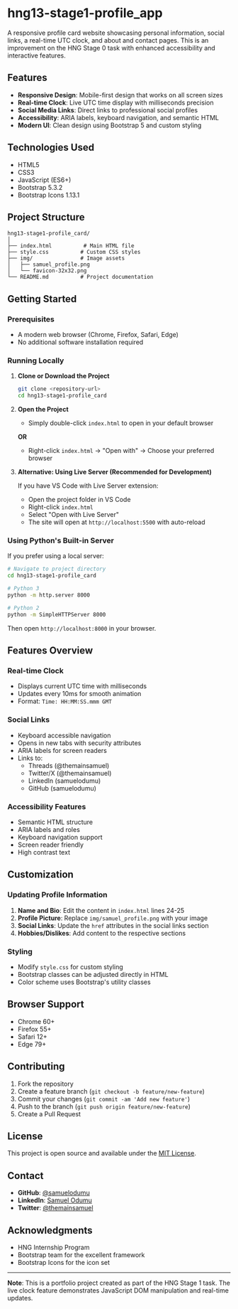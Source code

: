 # hng13-stage1-profile_app

A responsive profile card website showcasing personal information, social links, a real-time UTC clock, and about and contact pages. This is an improvement on the HNG Stage 0 task with enhanced accessibility and interactive features.

## Features

- **Responsive Design**: Mobile-first design that works on all screen sizes
- **Real-time Clock**: Live UTC time display with milliseconds precision
- **Social Media Links**: Direct links to professional social profiles
- **Accessibility**: ARIA labels, keyboard navigation, and semantic HTML
- **Modern UI**: Clean design using Bootstrap 5 and custom styling

## Technologies Used

- HTML5
- CSS3
- JavaScript (ES6+)
- Bootstrap 5.3.2
- Bootstrap Icons 1.13.1

## Project Structure

```
hng13-stage1-profile_card/
│
├── index.html          # Main HTML file
├── style.css          # Custom CSS styles
├── img/               # Image assets
│   ├── samuel_profile.png
│   └── favicon-32x32.png
└── README.md          # Project documentation
```

## Getting Started

### Prerequisites

- A modern web browser (Chrome, Firefox, Safari, Edge)
- No additional software installation required

### Running Locally

1. **Clone or Download the Project**
   ```bash
   git clone <repository-url>
   cd hng13-stage1-profile_card
   ```

2. **Open the Project**
   - Simply double-click `index.html` to open in your default browser
   
   **OR**
   
   - Right-click `index.html` → "Open with" → Choose your preferred browser

3. **Alternative: Using Live Server (Recommended for Development)**
   
   If you have VS Code with Live Server extension:
   - Open the project folder in VS Code
   - Right-click `index.html`
   - Select "Open with Live Server"
   - The site will open at `http://localhost:5500` with auto-reload

### Using Python's Built-in Server

If you prefer using a local server:

```bash
# Navigate to project directory
cd hng13-stage1-profile_card

# Python 3
python -m http.server 8000

# Python 2
python -m SimpleHTTPServer 8000
```

Then open `http://localhost:8000` in your browser.

## Features Overview

### Real-time Clock
- Displays current UTC time with milliseconds
- Updates every 10ms for smooth animation
- Format: `Time: HH:MM:SS.mmm GMT`

### Social Links
- Keyboard accessible navigation
- Opens in new tabs with security attributes
- ARIA labels for screen readers
- Links to:
  - Threads (@themainsamuel)
  - Twitter/X (@themainsamuel)
  - LinkedIn (samuelodumu)
  - GitHub (samuelodumu)

### Accessibility Features
- Semantic HTML structure
- ARIA labels and roles
- Keyboard navigation support
- Screen reader friendly
- High contrast text

## Customization

### Updating Profile Information

1. **Name and Bio**: Edit the content in `index.html` lines 24-25
2. **Profile Picture**: Replace `img/samuel_profile.png` with your image
3. **Social Links**: Update the `href` attributes in the social links section
4. **Hobbies/Dislikes**: Add content to the respective sections

### Styling

- Modify `style.css` for custom styling
- Bootstrap classes can be adjusted directly in HTML
- Color scheme uses Bootstrap's utility classes

## Browser Support

- Chrome 60+
- Firefox 55+
- Safari 12+
- Edge 79+

## Contributing

1. Fork the repository
2. Create a feature branch (`git checkout -b feature/new-feature`)
3. Commit your changes (`git commit -am 'Add new feature'`)
4. Push to the branch (`git push origin feature/new-feature`)
5. Create a Pull Request

## License

This project is open source and available under the [MIT License](LICENSE).

## Contact

- **GitHub**: [@samuelodumu](https://github.com/samuelodumu)
- **LinkedIn**: [Samuel Odumu](https://www.linkedin.com/in/samuelodumu)
- **Twitter**: [@themainsamuel](https://x.com/themainsamuel)

## Acknowledgments

- HNG Internship Program
- Bootstrap team for the excellent framework
- Bootstrap Icons for the icon set

---

**Note**: This is a portfolio project created as part of the HNG Stage 1 task. The live clock feature demonstrates JavaScript DOM manipulation and real-time updates.